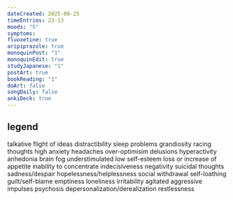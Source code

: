 ```yaml
---
dateCreated: 2025-08-25
timeEntries: 23-13
moods: "5"
symptoms:
fluoxetine: true
aripiprazole: true
monoquinPost: "1"
monoquinEdit: true
studyJapanese: "1"
postArt: true
bookReading: "1"
doArt: false
songDaily: false
ankiDeck: true
---
```

## legend
talkative
flight of ideas
distractibility
sleep problems
grandiosity
racing thoughts
high anxiety
headaches
over-optimisim
delusions
hyperactivity
anhedonia
brain fog
understimulated
low self-esteem
loss or increase of appetite
inability to concentrate
indecisiveness
negativity
suicidal thoughts
sadness/despair
hopelessness/helplessness
social withdrawal
self-loathing
guilt/self-blame
emptiness
loneliness
irritability
agitated
aggressive impulses
psychosis
depersonalization/derealization
restlessness